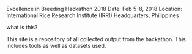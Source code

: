 Excellence in Breeding Hackathon 2018
Date: Feb 5-8, 2018
Location: International Rice Research Institute (IRRI) Headquarters, Philippines

what is this?

This site is a repository of all collected output from the hackathon. This includes tools as well as datasets used.



